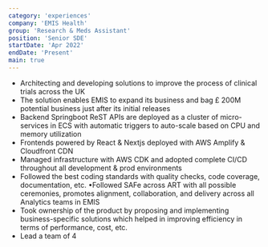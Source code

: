 ```yaml
---
category: 'experiences'
company: 'EMIS Health'
group: 'Research & Meds Assistant'
position: 'Senior SDE'
startDate: 'Apr 2022'
endDate: 'Present'
main: true
---
```


- Architecting and developing solutions to improve the process of clinical trials across the UK
- The solution enables EMIS to expand its business and bag £ 200M potential business just after its initial releases
- Backend Springboot ReST APIs are deployed as a cluster of micro-services in ECS with automatic triggers to auto-scale based on CPU and memory utilization
- Frontends powered by React & Nextjs deployed with AWS Amplify & Cloudfront CDN
- Managed infrastructure with AWS CDK and adopted complete CI/CD throughout all development & prod environments
- Followed the best coding standards with quality checks, code coverage, documentation, etc. •Followed SAFe across ART with all possible ceremonies, promotes alignment, collaboration, and delivery across all Analytics teams in EMIS
- Took ownership of the product by proposing and implementing business-specific solutions which helped in improving efficiency in terms of performance, cost, etc.
- Lead a team of 4
